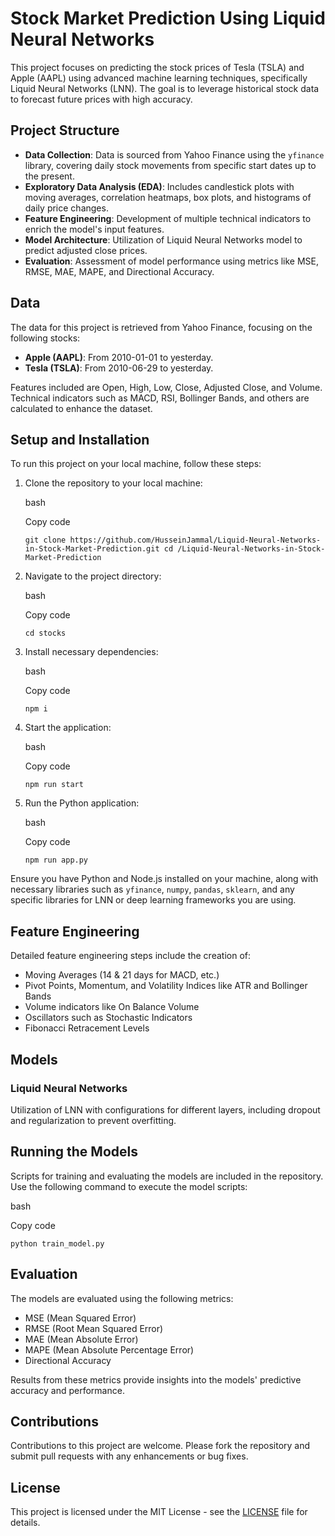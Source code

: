 
# Stock Market Prediction Using Liquid Neural Networks

This project focuses on predicting the stock prices of Tesla (TSLA) and Apple (AAPL) using advanced machine learning techniques, specifically Liquid Neural Networks (LNN). The goal is to leverage historical stock data to forecast future prices with high accuracy.

## Project Structure


-   **Data Collection**: Data is sourced from Yahoo Finance using the `yfinance` library, covering daily stock movements from specific start dates up to the present.
-   **Exploratory Data Analysis (EDA)**: Includes candlestick plots with moving averages, correlation heatmaps, box plots, and histograms of daily price changes.
-   **Feature Engineering**: Development of multiple technical indicators to enrich the model's input features.
-   **Model Architecture**: Utilization of Liquid Neural Networks model to predict adjusted close prices.
-   **Evaluation**: Assessment of model performance using metrics like MSE, RMSE, MAE, MAPE, and Directional Accuracy.

## Data


The data for this project is retrieved from Yahoo Finance, focusing on the following stocks:

-   **Apple (AAPL)**: From 2010-01-01 to yesterday.
-   **Tesla (TSLA)**: From 2010-06-29 to yesterday.

Features included are Open, High, Low, Close, Adjusted Close, and Volume. Technical indicators such as MACD, RSI, Bollinger Bands, and others are calculated to enhance the dataset.

## Setup and Installation

To run this project on your local machine, follow these steps:

1.  Clone the repository to your local machine:

    bash

    Copy code

    `git clone https://github.com/HusseinJammal/Liquid-Neural-Networks-in-Stock-Market-Prediction.git
    cd /Liquid-Neural-Networks-in-Stock-Market-Prediction`

2.  Navigate to the project directory:

    bash

    Copy code

    `cd stocks`

3.  Install necessary dependencies:

    bash

    Copy code

    `npm i`

4.  Start the application:

    bash

    Copy code

    `npm run start`

5.  Run the Python application:

    bash

    Copy code

    `npm run app.py`

Ensure you have Python and Node.js installed on your machine, along with necessary libraries such as `yfinance`, `numpy`, `pandas`, `sklearn`, and any specific libraries for LNN or deep learning frameworks you are using.

## Feature Engineering


Detailed feature engineering steps include the creation of:

-   Moving Averages (14 & 21 days for MACD, etc.)
-   Pivot Points, Momentum, and Volatility Indices like ATR and Bollinger Bands
-   Volume indicators like On Balance Volume
-   Oscillators such as Stochastic Indicators
-   Fibonacci Retracement Levels

## Models


### Liquid Neural Networks

Utilization of LNN with configurations for different layers, including dropout and regularization to prevent overfitting.

## Running the Models


Scripts for training and evaluating the models are included in the repository. Use the following command to execute the model scripts:

bash

Copy code

`python train_model.py`

## Evaluation


The models are evaluated using the following metrics:

-   MSE (Mean Squared Error)
-   RMSE (Root Mean Squared Error)
-   MAE (Mean Absolute Error)
-   MAPE (Mean Absolute Percentage Error)
-   Directional Accuracy

Results from these metrics provide insights into the models' predictive accuracy and performance.

## Contributions


Contributions to this project are welcome. Please fork the repository and submit pull requests with any enhancements or bug fixes.

## License


This project is licensed under the MIT License - see the [LICENSE](https://chatgpt.com/c/LICENSE.md) file for details.
